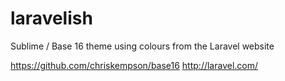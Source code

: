 laravelish
==========

Sublime / Base 16 theme using colours from the Laravel website

https://github.com/chriskempson/base16
http://laravel.com/
